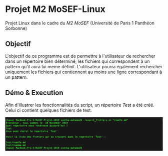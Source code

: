 
# Projet M2 MoSEF-Linux

Projet Linux dans le cadre du *M2 MoSEF* (Université de Paris 1 Panthéon Sorbonne)

## Objectif

L'objectif de ce programme est de permettre à l'utilisateur de rechercher dans un répertoire bien déterminé, les fichiers qui correspondent à un pattern qu'il aura lui meme définit.
L'utilisateur pourra également rechercher uniquement les fichiers qui contiennent au moins une ligne correspondant à un pattern.

## Démo & Execution

Afin d'illustrer les fonctionnalités du script, un répertoire *Test* a été créé. Celui ci contient quelques fichiers de test.

![alt_text](https://github.com/sneibam/MoSEF-Projet-2019/blob/master/Screenshots/partie1.png)